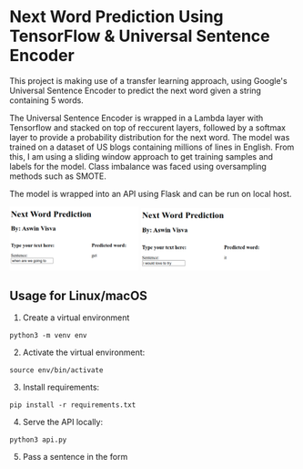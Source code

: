 # Next Word Prediction Using TensorFlow & Universal Sentence Encoder

This project is making use of a transfer learning approach, using Google's Universal Sentence Encoder to predict the next word given a string containing 5 words. 

The Universal Sentence Encoder is wrapped in a Lambda layer with Tensorflow and stacked on top of reccurent layers, followed by a softmax layer to provide a probability distribution for the next word. The model was trained on a dataset of US blogs containing millions of lines in English. From this, I am using a sliding window approach to get training samples and labels for the model. Class imbalance was faced using oversampling methods such as SMOTE.

The model is wrapped into an API using Flask and can be run on local host. 

<img src="https://github.com/aswinvisva/next_word_predictor/blob/master/next_word_prediction.png" width="45%"/>
<img src="https://github.com/aswinvisva/next_word_predictor/blob/master/next_word_prediction2.png" width="45%"/>

## Usage for Linux/macOS

1. Create a virtual environment 
```console
python3 -m venv env
```

2. Activate the virtual environment:
```console
source env/bin/activate
```

3. Install requirements:
```console
pip install -r requirements.txt
```

4. Serve the API locally:
```console
python3 api.py
```

5. Pass a sentence in the form

